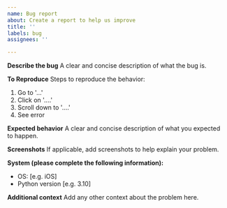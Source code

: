```yaml
---
name: Bug report
about: Create a report to help us improve
title: ''
labels: bug
assignees: ''

---
```


<!--
Your issue may have already been reported. Please check the following link for common issues and solutions.

https://github.com/KillianLucas/open-interpreter/issues/164
-->

**Describe the bug**
A clear and concise description of what the bug is.

**To Reproduce**
Steps to reproduce the behavior:
1. Go to '...'
2. Click on '....'
3. Scroll down to '....'
4. See error

**Expected behavior**
A clear and concise description of what you expected to happen.

**Screenshots**
If applicable, add screenshots to help explain your problem.

**System (please complete the following information):**
 - OS: [e.g. iOS]
 - Python version [e.g. 3.10]

**Additional context**
Add any other context about the problem here.

